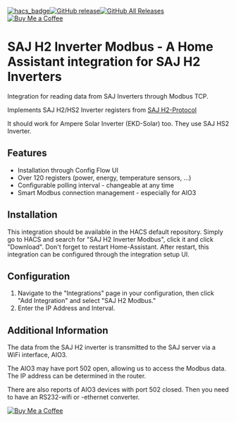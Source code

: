 [![hacs_badge](https://img.shields.io/badge/HACS-default-orange.svg)](https://github.com/hacs/default)[![GitHub release](https://img.shields.io/github/v/release/stanus74/home-assistant-saj-h2-modbus)](https://github.com/stanus74/home-assistant-saj-h2-modbus/releases)[![GitHub All Releases](https://img.shields.io/github/downloads/stanus74/home-assistant-saj-h2-modbus/total)](https://github.com/stanus74/home-assistant-saj-h2-modbus/releases)  
[![Buy Me a Coffee](https://buymeacoffee.com/assets/img/custom_images/white_img.png)](https://buymeacoffee.com/stanus74)


# SAJ H2 Inverter Modbus - A Home Assistant integration for SAJ H2 Inverters

Integration for reading data from SAJ Inverters through Modbus TCP.

Implements SAJ H2/HS2 Inverter registers from [SAJ H2-Protocol](https://github.com/stanus74/home-assistant-saj-h2-modbus/blob/main/saj-h2-modbus.zip)

It should work for Ampere Solar Inverter (EKD-Solar) too. They use SAJ HS2 Inverter.

## Features

- Installation through Config Flow UI
- Over 120 registers (power, energy, temperature sensors, ...)
- Configurable polling interval - changeable at any time
- Smart Modbus connection management - especially for AIO3

## Installation

This integration should be available in the HACS default repository. Simply go to HACS and search for "SAJ H2 Inverter Modbus", click it and click "Download". Don't forget to restart Home-Assistant. After restart, this integration can be configured through the integration setup UI.

## Configuration

1. Navigate to the "Integrations" page in your configuration, then click "Add Integration" and select "SAJ H2 Modbus."
2. Enter the IP Address and Interval.


## Additional Information

The data from the SAJ H2 inverter is transmitted to the SAJ server via a WiFi interface, AIO3.

The AIO3 may have port 502 open, allowing us to access the Modbus data. The IP address can be determined in the router. 

There are also reports of AIO3 devices with port 502 closed. Then you need to have an RS232-wifi or -ethernet converter.



[![Buy Me a Coffee](https://cdn.buymeacoffee.com/buttons/v2/default-yellow.png)](https://buymeacoffee.com/stanus74)
